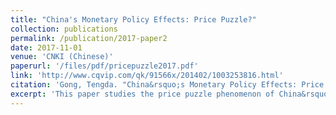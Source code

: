 ```yaml
---
title: "China's Monetary Policy Effects: Price Puzzle?"
collection: publications
permalink: /publication/2017-paper2
date: 2017-11-01
venue: 'CNKI (Chinese)'
paperurl: '/files/pdf/pricepuzzle2017.pdf' 
link: 'http://www.cqvip.com/qk/91566x/201402/1003253816.html'
citation: 'Gong, Tengda. "China&rsquo;s Monetary Policy Effects: Price Puzzle?" <i>Master&rsquo;s Thesis, Xiamen University (Chinese)</i>, 2017.'
excerpt: 'This paper studies the price puzzle phenomenon of China&rsquo;s monetary policy effects and finds that it is almost caused by sterilized interventions of the central bank. I employs a non-recursive SVAR model, which explicitly incorporates sterilizing interventions of the central bank, to study effects of China&rsquo;s 5 main monetary policy instruments during the period from Jan, 2000 to Dec, 2015. Impulse response analyses show that all the 5 policy instruments are effective and contrary to the literature, none of them exhibits price puzzle which will be nevertheless present if sterilizing interventions are not considered.'
---
```

